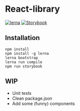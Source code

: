 # React-library
[![lerna](https://img.shields.io/badge/maintained%20with-lerna-cc00ff.svg)](https://lernajs.io/)
[![Storybook](https://github.com/storybooks/press/blob/master/badges/storybook.svg)](https://github.com/storybooks/storybook)

## Installation

```
npm install
npm install -g lerna
lerna bootstrap 
lerna run compile
npm run storybook
```

## WIP
* Unit tests
* Clean package.json
* Add some (funny) components
